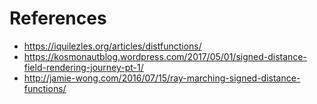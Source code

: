 # References
- https://iquilezles.org/articles/distfunctions/
- https://kosmonautblog.wordpress.com/2017/05/01/signed-distance-field-rendering-journey-pt-1/
- http://jamie-wong.com/2016/07/15/ray-marching-signed-distance-functions/